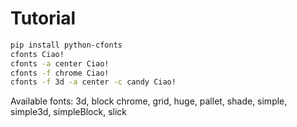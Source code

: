 # Tutorial

```sh
pip install python-cfonts
cfonts Ciao!
cfonts -a center Ciao!
cfonts -f chrome Ciao!
cfonts -f 3d -a center -c candy Ciao!
```

Available fonts: 3d, block chrome, grid, huge, pallet, shade, simple, simple3d, simpleBlock, slick

